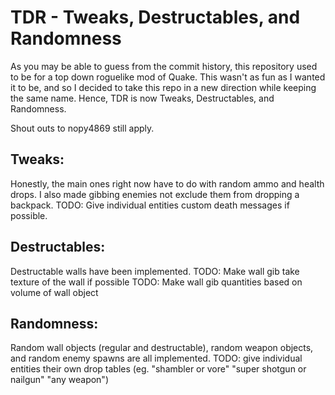 # TDR - Tweaks, Destructables, and Randomness

As you may be able to guess from the commit history, this repository used to be for a top down roguelike mod of Quake. This wasn't as fun as I wanted it to be, and so I decided to take this repo in a new direction while keeping the same name. Hence, TDR is now Tweaks, Destructables, and Randomness.

Shout outs to nopy4869 still apply.

## Tweaks:

Honestly, the main ones right now have to do with random ammo and health drops. I also made gibbing enemies not exclude them from dropping a backpack.
TODO: Give individual entities custom death messages if possible.

## Destructables:

Destructable walls have been implemented.
TODO: Make wall gib take texture of the wall if possible
TODO: Make wall gib quantities based on volume of wall object

## Randomness:

Random wall objects (regular and destructable), random weapon objects, and random enemy spawns are all implemented.
TODO: give individual entities their own drop tables (eg. "shambler or vore" "super shotgun or nailgun" "any weapon")
